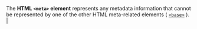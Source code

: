 The **HTML `<meta>` element** represents any metadata information that cannot be represented by one of the other HTML meta-related elements ( [`<base>`](/en-US/docs/Web/HTML/Element/base "The HTML <base> element specifies the base URL to use for all relative URLs contained within a document. There can be only one <base> element in a document.") ). |
